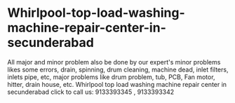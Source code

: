 # Whirlpool-top-load-washing-machine-repair-center-in-secunderabad
All major and minor problem also be done by our expert's minor problems likes some errors, drain, spinning, drum cleaning, machine dead, inlet filters, inlets pipe, etc, major problems like drum problem, tub, PCB, Fan motor, hitter, drain house, etc. Whirlpool top load washing machine repair center in secunderabad click to call us: 9133393345 , 9133393342
